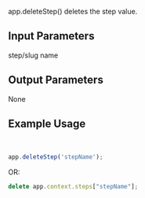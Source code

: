 app.deleteStep() deletes the step value.

## Input Parameters
step/slug name
​
## Output Parameters
None
​
## Example Usage
​
```javascript
app.deleteStep('stepName');
```

OR:

```javascript
delete app.context.steps["stepName"];
```

